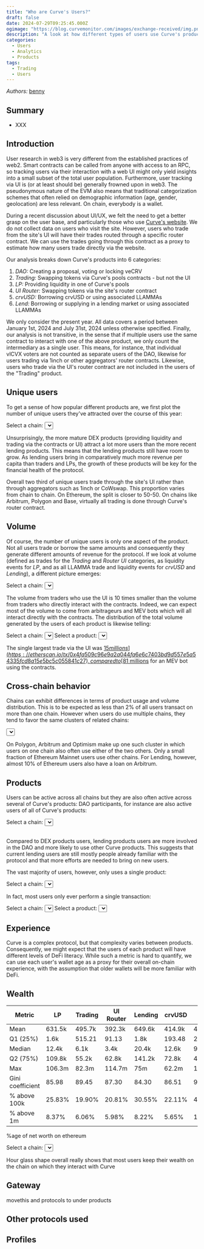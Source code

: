 ```yaml
---
title: "Who are Curve's Users?"
draft: false
date: 2024-07-29T09:25:45.000Z
ogimage: "https://blog.curvemonitor.com/images/exchange-received/img.png"
description: "A look at how different types of users use Curve's products"
categories:
  - Users
  - Analytics
  - Products
tags:
  - Trading
  - Users
---
```


_Authors:_ [benny](https://warpcast.com/bennylada)

<script src="../../js/curve-users/chainlist.js"></script>
<script src="https://cdn.jsdelivr.net/npm/apexcharts"></script>
<script src="https://cdn.jsdelivr.net/npm/chart.js"></script>

## Summary

- XXX

## Introduction


User research in web3 is very different from the established practices of web2.
Smart contracts can be called from anyone with access to an RPC, so tracking users via their interaction with a web UI might only yield insights into a small subset of the total user population.
Furthermore, user tracking via UI is (or at least should be) generally frowned upon in web3.
The pseudonymous nature of the EVM also means that traditional categorization schemes that often relied on demographic information (age, gender, geolocation) are less relevant. 
On chain, everybody is a wallet.

During a recent discussion about UI/UX, we felt the need to get a better grasp on the user base, and particularly those who use [Curve's website](https://curve.fi/).
We do not collect data on users who visit the site. 
However, users who trade from the site's UI will have their trades routed through a specific router contract. 
We can use the trades going through this contract as a proxy to estimate how many users trade directly via the website.

Our analysis breaks down Curve's products into 6 categories:
1. _DAO:_ Creating a proposal, voting or locking veCRV
2. _Trading:_ Swapping tokens via Curve's pools contracts - but not the UI
3. _LP:_ Providing liquidity in one of Curve's pools
4. _UI Router:_ Swapping tokens via the site's router contract
5. _crvUSD:_ Borrowing crvUSD or using associated LLAMMAs
6. _Lend:_ Borrowing or supplying in a lending market or using associated LLAMMAs

We only consider the present year. All data covers a period between January 1st, 2024 and July 31st, 2024 unless otherwise specified.
Finally, our analysis is not transitive, in the sense that if multiple users use the same contract to interact with one of the above product, we only count the intermediary as a single user. 
This means, for instance, that individual vlCVX voters are not counted as separate users of the DAO, likewise for users trading via 1inch or other aggregators' router contracts.
Likewise, users who trade via the UI's router contract are not included in the users of the "Trading" product.

## Unique users

To get a sense of how popular different products are, we first plot the number of unique users they've attracted over the course of this year:

<script src="../../js/curve-users/uniqueusers.js"></script>
<div>
  <span>Select a chain: </span>
  <select id="chainSelectUsers"></select>
</div>

<canvas id="userChart"></canvas>

Unsurprisingly, the more mature DEX products (providing liquidity and trading via the contracts or UI) attract a lot more users than the more recent lending products.
This means that the lending products still have room to grow.
As lending users bring in comparatively much more revenue per capita than traders and LPs, the growth of these products will be key for the financial health of the protocol.

Overall two third of unique users trade through the site's UI rather than through aggregators such as 1inch or CoWswap. 
This proportion varies from chain to chain. 
On Ethereum, the split is closer to 50-50. On chains like Arbitrum, Polygon and Base, virtually all trading is done through Curve's router contract.


## Volume

Of course, the number of unique users is only one aspect of the product.
Not all users trade or borrow the same amounts and consequently they generate different amounts of revenue for the protocol.
If we look at volume (defined as trades for the _Trading_ and _Router UI_ categories, as liquidity events for _LP_, and as all LLAMMA trade and liquidity events for _crvUSD_ and _Lending_), a different picture emerges:

<script src="../../js/curve-users/volume.js"></script>
<div>
  <span>Select a chain: </span>
  <select id="chainSelectUsersVolume"></select>
</div>

<canvas id="userVolumeChart"></canvas>

The volume from traders who use the UI is 10 times smaller than the volume from traders who directly interact with the contracts.
Indeed, we can expect most of the volume to come from arbitrageurs and MEV bots which will all interact directly with the contracts.
The distribution of the total volume generated by the users of each product is likewise telling:

<script src="../../js/curve-users/volhist.js"></script>
<span>Select a chain: </span>
<select id="chainSelectHistogram"></select>
<span>Select a product: </span>
<select id="productSelectHistogram"></select>
<canvas id="histogramChart"></canvas>

The single largest trade via the UI was [$15 millions](https://etherscan.io/tx/0x4fa509c96e9a2a044fa6e6c7403bd9d557e5a54335fcd8a15e5bc5c055841c27), compared to [$81 millions](https://etherscan.io/tx/0x4dab46397f77317ecce7597eda11da90138677653af2c5e11d75e8b9d0674a93) for an MEV bot using the contracts.


## Cross-chain behavior

Chains can exhibit differences in terms of product usage and volume distribution.
This is to be expected as less than 2% of all users transact on more than one chain.
However when users do use multiple chains, they tend to favor the same clusters of related chains:

<script src="../../js/curve-users/producthmp.js"></script>
<select id="productSelectHeatmap"></select>
<div id="productHeatmapChart"></div>

On Polygon, Arbitrum and Optimism make up one such cluster in which users on one chain also often use either of the two others.
Only a small fraction of Ethereum Mainnet users use other chains. 
For Lending, however, almost 10% of Ethereum users also have a loan on Arbitrum.


## Products

Users can be active across all chains but they are also often active across several of Curve's products:
DAO participants, for instance are also active users of all of Curve's products:

<script src="../../js/curve-users/heatmap.js"></script>
<div>
  <span>Select a chain: </span><select id="chainSelectHeatmap"></select>
</div>
<br>
<div id="heatmapChart"></div>

Compared to DEX products users, lending products users are more involved in the DAO and more likely to use other Curve products.
This suggests that current lending users are still mostly people already familiar with the protocol and that more efforts are needed to bring on new users.

The vast majority of users, however, only uses a single product:

<script src="../../js/curve-users/productuse.js"></script>
<div>
<span>Select a chain: </span> <select id="chainSelectUsersCount"></select>
</div>
<canvas id="userCountChart"></canvas>

In fact, most users only ever perform a single transaction:

<script src="../../js/curve-users/txhist.js"></script>
<div>
    <span>Select a chain: </span><select id="chainSelectTransactionHistogram"></select>
    <span>Select a product: </span><select id="productSelectTransactionHistogram"></select>
</div>
<canvas id="transactionHistogramChart"></canvas>

## Experience

Curve is a complex protocol, but that complexity varies between products.
Consequently, we might expect that the users of each product will have different levels of DeFi literacy. 
While such a metric is hard to quantify, we can use each user's wallet age as a proxy for their overall on-chain experience, with the assumption that older wallets will be more familiar with DeFi.

<script src="https://unpkg.com/@sgratzl/chartjs-chart-boxplot@3"></script>
<script src="../../js/curve-users/violin.js"></script>
<canvas id="violinChart"></canvas>


## Wealth

<script src="../../js/curve-users/wealthviolin.js"></script>
<canvas id="wealthViolinChart"></canvas>


| Metric           | LP | Trading | UI Router | Lending | crvUSD | DAO |
|------------------|----|---------|-----------|---------|---------|----|
| Mean             | 631.5k | 495.7k | 392.3k | 649.6k | 414.9k | 4.1m |
| Q1 (25%)         | 1.6k | 515.21 | 91.13 | 1.8k | 193.48 | 22.4k |
| Median           | 12.4k | 6.1k | 3.4k | 20.4k | 12.6k | 98.1k |
| Q2 (75%)         | 109.8k | 55.2k | 62.8k | 141.2k | 72.8k | 482.8k |
| Max              | 106.3m | 82.3m | 114.7m | 75m | 62.2m | 1.1b |
| Gini coefficient | 85.98 | 89.45 | 87.30 | 84.30 | 86.51 | 91.67 |
| % above 100k     | 25.83% | 19.90% | 20.81% | 30.55% | 22.11% | 49.16% |
| % above 1m       | 8.37% | 6.06% | 5.98% | 8.22% | 5.65% | 17.27% |

%age of net worth on ethereum

<script src="../../js/curve-users/ethworthviolin.js"></script>
<div>
    <span>Select a chain: </span><select id="ethWorthChainSelector"></select>
</div>
<canvas id="ethWorthViolinChart"></canvas>

Hour glass shape overall really shows that most users keep their wealth on the chain on which they interact with Curve

## Gateway

movethis and protocols to under products

## Other protocols used


## Profiles